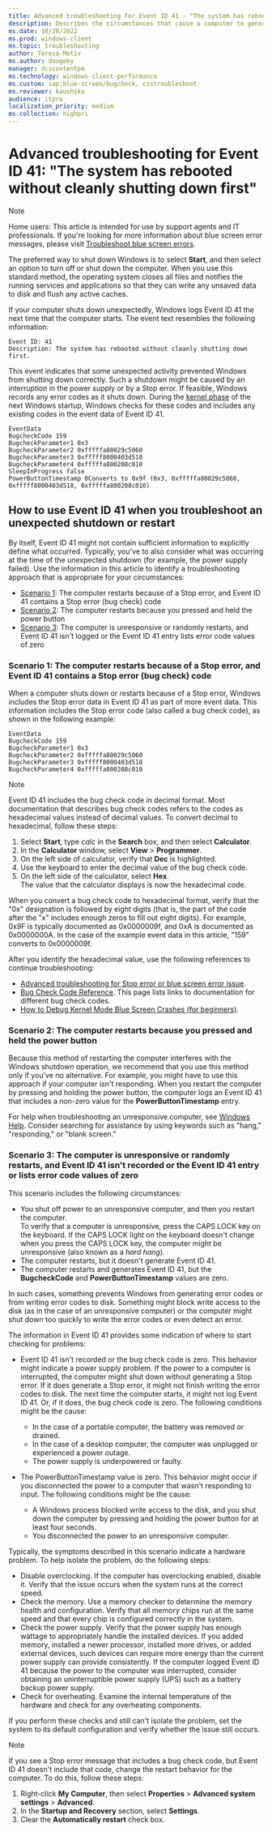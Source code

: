 ```yaml
---
title: Advanced troubleshooting for Event ID 41 - "The system has rebooted without cleanly shutting down first"
description: Describes the circumstances that cause a computer to generate Event ID 41, and provides guidance for troubleshooting the issue
ms.date: 10/20/2022
ms.prod: windows-client
ms.topic: troubleshooting
author: Teresa-Motiv
ms.author: dougeby
manager: dcscontentpm
ms.technology: windows-client-performance
ms.custom: sap:blue-screen/bugcheck, csstroubleshoot
ms.reviewer: kaushika
audience: itpro
localization_priority: medium
ms.collection: highpri
---
```

# Advanced troubleshooting for Event ID 41: "The system has rebooted without cleanly shutting down first"

> [!NOTE]
> Home users: This article is intended for use by support agents and IT professionals. If you're looking for more information about blue screen error messages, please visit [Troubleshoot blue screen errors](https://support.microsoft.com/help/14238/windows-10-troubleshoot-blue-screen-errors).

The preferred way to shut down Windows is to select **Start**, and then select an option to turn off or shut down the computer. When you use this standard method, the operating system closes all files and notifies the running services and applications so that they can write any unsaved data to disk and flush any active caches.

If your computer shuts down unexpectedly, Windows logs Event ID 41 the next time that the computer starts. The event text resembles the following information:

```output
Event ID: 41  
Description: The system has rebooted without cleanly shutting down first.
```

This event indicates that some unexpected activity prevented Windows from shutting down correctly. Such a shutdown might be caused by an interruption in the power supply or by a Stop error. If feasible, Windows records any error codes as it shuts down. During the [kernel phase](windows-boot-issues-troubleshooting.md#kernel-phase) of the next Windows startup, Windows checks for these codes and includes any existing codes in the event data of Event ID 41.

```output
EventData  
BugcheckCode 159  
BugcheckParameter1 0x3  
BugcheckParameter2 0xfffffa80029c5060  
BugcheckParameter3 0xfffff8000403d518  
BugcheckParameter4 0xfffffa800208c010  
SleepInProgress false  
PowerButtonTimestamp 0Converts to 0x9f (0x3, 0xfffffa80029c5060, 0xfffff8000403d518, 0xfffffa800208c010)  
```

## How to use Event ID 41 when you troubleshoot an unexpected shutdown or restart

By itself, Event ID 41 might not contain sufficient information to explicitly define what occurred. Typically, you've to also consider what was occurring at the time of the unexpected shutdown (for example, the power supply failed). Use the information in this article to identify a troubleshooting approach that is appropriate for your circumstances:

- [Scenario 1](#scenario-1-the-computer-restarts-because-of-a-stop-error-and-event-id-41-contains-a-stop-error-bug-check-code): The computer restarts because of a Stop error, and Event ID 41 contains a Stop error (bug check) code
- [Scenario 2](#scenario-2-the-computer-restarts-because-you-pressed-and-held-the-power-button): The computer restarts because you pressed and held the power button
- [Scenario 3](#scenario-3-the-computer-is-unresponsive-or-randomly-restarts-and-event-id-41-isnt-recorded-or-the-event-id-41-entry-or-lists-error-code-values-of-zero): The computer is unresponsive or randomly restarts, and Event ID 41 isn't logged or the Event ID 41 entry lists error code values of zero

### Scenario 1: The computer restarts because of a Stop error, and Event ID 41 contains a Stop error (bug check) code

When a computer shuts down or restarts because of a Stop error, Windows includes the Stop error data in Event ID 41 as part of more event data. This information includes the Stop error code (also called a bug check code), as shown in the following example:

```output
EventData  
BugcheckCode 159  
BugcheckParameter1 0x3  
BugcheckParameter2 0xfffffa80029c5060  
BugcheckParameter3 0xfffff8000403d518  
BugcheckParameter4 0xfffffa800208c010  
```

> [!NOTE]  
> Event ID 41 includes the bug check code in decimal format. Most documentation that describes bug check codes refers to the codes as hexadecimal values instead of decimal values. To convert decimal to hexadecimal, follow these steps:
>  
> 1. Select **Start**, type *calc* in the **Search** box, and then select **Calculator**.
> 2. In the **Calculator** window, select **View** > **Programmer**.
> 3. On the left side of calculator, verify that **Dec** is highlighted.
> 4. Use the keyboard to enter the decimal value of the bug check code.
> 5. On the left side of the calculator, select **Hex**.  
> The value that the calculator displays is now the hexadecimal code.
>  
> When you convert a bug check code to hexadecimal format, verify that the "0x" designation is followed by eight digits (that is, the part of the code after the "x" includes enough zeros to fill out eight digits). For example, 0x9F is typically documented as 0x0000009f, and 0xA is documented as 0x0000000A. In the case of the example event data in this article, "159" converts to 0x0000009f.  

After you identify the hexadecimal value, use the following references to continue troubleshooting:

- [Advanced troubleshooting for Stop error or blue screen error issue](stop-error-or-blue-screen-error-troubleshooting.md).
- [Bug Check Code Reference](/windows-hardware/drivers/debugger/bug-check-code-reference2). This page lists links to documentation for different bug check codes.
- [How to Debug Kernel Mode Blue Screen Crashes (for beginners)](/archive/blogs/askcore/how-to-debug-kernel-mode-blue-screen-crashes-for-beginners).

### Scenario 2: The computer restarts because you pressed and held the power button

Because this method of restarting the computer interferes with the Windows shutdown operation, we recommend that you use this method only if you've no alternative. For example, you might have to use this approach if your computer isn't responding. When you restart the computer by pressing and holding the power button, the computer logs an Event ID 41 that includes a non-zero value for the **PowerButtonTimestamp** entry.

For help when troubleshooting an unresponsive computer, see [Windows Help](https://support.microsoft.com/hub/4338813/windows-help?os=windows-10). Consider searching for assistance by using keywords such as "hang," "responding," or "blank screen."

### Scenario 3: The computer is unresponsive or randomly restarts, and Event ID 41 isn't recorded or the Event ID 41 entry or lists error code values of zero

This scenario includes the following circumstances:

- You shut off power to an unresponsive computer, and then you restart the computer.  
   To verify that a computer is unresponsive, press the CAPS LOCK key on the keyboard. If the CAPS LOCK light on the keyboard doesn't change when you press the CAPS LOCK key, the computer might be unresponsive (also known as a *hard hang*).  
- The computer restarts, but it doesn't generate Event ID 41.
- The computer restarts and generates Event ID 41, but the **BugcheckCode** and **PowerButtonTimestamp** values are zero.

In such cases, something prevents Windows from generating error codes or from writing error codes to disk. Something might block write access to the disk (as in the case of an unresponsive computer) or the computer might shut down too quickly to write the error codes or even detect an error.

The information in Event ID 41 provides some indication of where to start checking for problems:

- Event ID 41 isn't recorded or the bug check code is zero. This behavior might indicate a power supply problem. If the power to a computer is interrupted, the computer might shut down without generating a Stop error. If it does generate a Stop error, it might not finish writing the error codes to disk. The next time the computer starts, it might not log Event ID 41. Or, if it does, the bug check code is zero. The following conditions might be the cause:
  - In the case of a portable computer, the battery was removed or drained.
  - In the case of a desktop computer, the computer was unplugged or experienced a power outage.
  - The power supply is underpowered or faulty.

- The PowerButtonTimestamp value is zero. This behavior might occur if you disconnected the power to a computer that wasn't responding to input. The following conditions might be the cause:
  - A Windows process blocked write access to the disk, and you shut down the computer by pressing and holding the power button for at least four seconds.
  - You disconnected the power to an unresponsive computer.

Typically, the symptoms described in this scenario indicate a hardware problem. To help isolate the problem, do the following steps:

- Disable overclocking. If the computer has overclocking enabled, disable it. Verify that the issue occurs when the system runs at the correct speed.
- Check the memory. Use a memory checker to determine the memory health and configuration. Verify that all memory chips run at the same speed and that every chip is configured correctly in the system.
- Check the power supply. Verify that the power supply has enough wattage to appropriately handle the installed devices. If you added memory, installed a newer processor, installed more drives, or added external devices, such devices can require more energy than the current power supply can provide consistently. If the computer logged Event ID 41 because the power to the computer was interrupted, consider obtaining an uninterruptible power supply (UPS) such as a battery backup power supply.
- Check for overheating. Examine the internal temperature of the hardware and check for any overheating components.

If you perform these checks and still can't isolate the problem, set the system to its default configuration and verify whether the issue still occurs.

> [!NOTE]  
> If you see a Stop error message that includes a bug check code, but Event ID 41 doesn't include that code, change the restart behavior for the computer. To do this, follow these steps:
>  
> 1. Right-click **My Computer**, then select **Properties** > **Advanced system settings** > **Advanced**.
> 2. In the **Startup and Recovery** section, select **Settings**.
> 3. Clear the **Automatically restart** check box.
